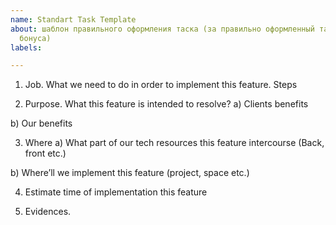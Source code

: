 ```yaml
---
name: Standart Task Template
about: шаблон правильного оформления таска (за правильно оформленный таск +1 токен
  бонуса)
labels: 

---
```


1.  Job. What we need to do in order to implement this feature. Steps

2.  Purpose. What this feature is intended to resolve? 
a) Clients benefits

b) Our benefits

3.  Where 
a) What part of our tech resources this feature intercourse  (Back, front etc.) 

b) Where’ll we implement this feature (project, space etc.) 

4.  Estimate time of implementation this feature 

5.  Evidences.

